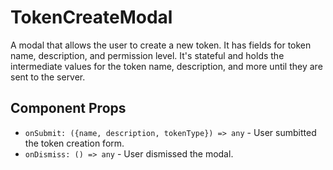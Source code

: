 # TokenCreateModal

A modal that allows the user to create a new token. It has fields for token name, description,
and permission level. It's stateful and holds the intermediate values for the token name,
description, and more until they are sent to the server.

## Component Props
- `onSubmit: ({name, description, tokenType}) => any` - User sumbitted the token creation form.
- `onDismiss: () => any` - User dismissed the modal.
